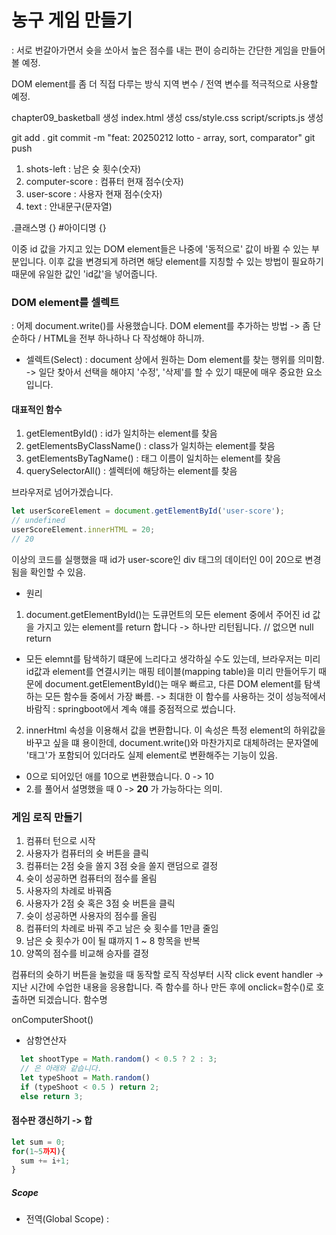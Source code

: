 # 농구 게임 만들기
: 서로 번갈아가면서 슛을 쏘아서 높은 점수를 내는 편이 승리하는 간단한 게임을 만들어볼 예정.

DOM element를 좀 더 직접 다루는 방식 지역 변수 / 전역 변수를 적극적으로 사용할 예정.

chapter09_basketball 생성
index.html 생성
css/style.css
script/scripts.js 생성

git add . 
git commit -m "feat: 20250212 lotto - array, sort, comparator"
git push

1. shots-left : 남은 슛 횟수(숫자)
2. computer-score : 컴퓨터 현재 점수(숫자)
3. user-score : 사용자 현재 점수(숫자)
4. text : 안내문구(문자열)

.클래스명 {}
#아이디명 {}

이중 id 값을 가지고 있는 DOM element들은 나중에 '동적으로' 값이 바뀔 수 있는 부분입니다.
이후 값을 변경되게 하려면 해당 element를 지칭할 수 있는 방법이 필요하기 때문에 유일한 값인 'id값'을 넣어줍니다.

### DOM element를 셀렉트
: 어제 document.write()를 사용했습니다.
DOM element를 추가하는 방법 -> 좀 단순하다 / HTML을 전부 하나하나 다 작성해야 하니까.

- 셀렉트(Select) : document 상에서 원하는 Dom element를 찾는 행위를 의미함. -> 일단 찾아서 선택을 해야지 '수정', '삭제'를 할 수 있기 때문에 매우 중요한 요소입니다.

#### 대표적인 함수
1. getElementById() : id가 일치하는 element를 찾음
2. getElementsByClassName() : class가 일치하는 element를 찾음
3. getElementsByTagName() : 태그 이름이 일치하는 element를 찾음
4. querySelectorAll() : 셀렉터에 해당하는 element를 찾음

브라우저로 넘어가겠습니다.

```js
let userScoreElement = document.getElementById('user-score');
// undefined
userScoreElement.innerHTML = 20;
// 20
```
이상의 코드를 실행했을 때 id가 user-score인 div 태그의 데이터인 0이 20으로 변경됨을 확인할 수 있음.

- 원리
1. document.getElementById()는 도큐먼트의 모든 element 중에서 주어진 id 값을 가지고 있는 element를 return 합니다 -> 하나만 리턴됩니다.  // 없으면 null return
- 모든 elemnt를 탐색하기 떄문에 느리다고 생각하실 수도 있는데, 브라우저는 미리 id값과 element를 연결시키는 매핑 테이블(mapping table)을 미리 만들어두기 때문에 document.getElementById()는 매우 빠르고, 다른 DOM element를 탐색하는 모든 함수들 중에서 가장 빠름. -> 최대한 이 함수를 사용하는 것이 성능적에서 바람직 : springboot에서 계속 얘를 중점적으로 썼습니다.
2. innerHtml 속성을 이용해서 값을 변환합니다. 이 속성은 특정 element의 하위값을 바꾸고 싶을 떄 용이한데, document.write()와 마찬가지로 대체하려는 문자열에 '태그'가 포함되어 있더라도 실제 element로 변환해주는 기능이 있음.
- 0으로 되어있던 애를 10으로 변환했습니다. 0 -> 10
- 2.를 풀어서 설명했을 때 0 -> <b>20</b> 가 가능하다는 의미.

### 게임 로직 만들기
1. 컴퓨터 턴으로 시작
2. 사용자가 컴퓨터의 슛 버튼을 클릭
3. 컴퓨터는 2점 슛을 쏠지 3점 슛을 쏠지 랜덤으로 결정
4. 슛이 성공하면 컴퓨터의 점수를 올림
5. 사용자의 차례로 바꿔줌
6. 사용자가 2점 슛 혹은 3점 슛 버튼을 클릭
7. 슛이 성공하면 사용자의 점수를 올림
8. 컴퓨터의 차례로 바꿔 주고 남은 슛 횟수를 1만큼 줄임
9. 남은 슛 횟수가 0이 될 떄까지 1 ~ 8 항목을 반복
10. 양쪽의 점수를 비교해 승자를 결정

컴퓨터의 슛하기 버튼을 눌렀을 때 동작할 로직 작성부터 시작
click event handler -> 지난 시간에 수업한 내용을 응용합니다.
즉 함수를 하나 만든 후에 onclick=함수()로 호출하면 되겠습니다.
함수명

onComputerShoot()

- 삼항연산자
```js
  let shootType = Math.random() < 0.5 ? 2 : 3;
  // 은 아래와 같습니다.
  let typeShoot = Math.random()
  if (typeShoot < 0.5 ) return 2;
  else return 3;
```

#### 점수판 갱신하기 -> 합

```js
let sum = 0;
for(1~5까지){
  sum += i+1;
}
```

##### Scope
- 전역(Global Scope) : <script> 태그나 script 파일 안에 선언된 변수들 중에서 특정 함수의 블록 안에 위치하지 않은 모든 변수를 '전역 변수' 라고 함.
- 지역(Local Scope) : 함수 내에서 정의한 변수
    ex) 함수 a와 함수 b가 있다고 가정했을 떄, a 함수 내에 c라는 변수가 '선언' 되고, b 함수 내에서 다시 c라는 변수를 '선언'한다고 하더라도 오류가 발생하지 않음.

JS에서는 어떠한 변수를 찾을 떄, 현재의 로컬 스코프에서 찾아본 후에 없으면 글로벌 스코프가 나올 떄까지 하나씩 상위의 부모 스코프로 거슬러 올라가게 됨.

그래서 script.js에서 현재 함수 내에 선언된 지역 변수로 인해 개발자가 의도한 결과값이 나오지 않았습니다 -> 전역으로 선언하면 좀 괜찮아질 것이다.


#### 사용자 슛 로직 구현하기 -> 
onComputerShoot()을 기준으로
onUserShoot(shootType) 형태로 구현 -> onclick="onUserShoot(2)", onclick="onUserShoot(3) " 형태로

#### 게임 규칙 구현하기
: 현재 상황에서의 문제점

1. 순서를 고정시켰음에도 불구하고 User부터 슛이 가능한 상황
- 해당 문제를 해결하기 위해서는 현재 누구의 차례인지를 확인하고, 본인의 차례가 아닌데 슛 버튼이 클릭됐다면 그대로 함수를 종료해버리는 방식을 선택할 수 있을 것 같습니다.

```js
if(!isComputerTurn) return;

if(!isComputerTurn) {
  return;
}

```

- 코드블록이 없는 if문 -> if뿐만 아니라 for, while문 등에서 단 하나의 구문만 존재할 경우에 코드블록이 없더라도 정상적으로 구현이 됩니다.

- 문제는 1, 2번 스타일은 개발자들 사이에서는 호불호가 좀 나뉘는 편이라서 프로젝트나 회사 차원에서 한 가지 스타일로 통제하는 경우도 있습니다.

그리고 저희가 실제로 이상의 코드까지 구현했을 떄 생기는 불편한 점에 관해 고려할 필요가 있습니다.

```js
let computerButtons = document.getElementsByClassName('btn-computer');
  
  for(let i = 0 ; i < computerButtons.length ; i++) {
    computerButtons[i].disabled = true;
  }

  let userButtons = document.getElementsByClassName('btn-user');

  for(let i = 0 ; i < userButtons.length ; i++) {
    userButtons[i].disabled = false;
  }
```

이상의 코드를 통해 button 속성에 class를 집어넣었음을 확인할 수 있고, computerButtons.disabled가 true라면 userButtins.disabled가 false가 되도록 작성했습니다.

##### 처리 과정
1. document.getElementsByClassName()을 통해서 btn-computer라는 클래스를 가진 element들을 가지고 왔습니다. -> element가 복수인데 -> 배열과 같은 형태로 들어오게 됨.

- 이상을 이유로 btn-computer class가 하나만 있음에도 불구하고 return된 자료형이 배열이기 때문에 굳이 Java 기준으로 따진다면 boolean[] arr01 = new arr01[1]; 이라서 내부의 element를 직접 추출해야지만 index 넘버 0번지에 있는 요소를 false나 true로 바꾸는 등의 연산을 할 수 있음. 즉, arr01 배열인 이상 arr01 = false;와 같은 연산이 불가능하기 때문에 class가 하나만 있더라도 반복문을 통한 element 추출이 강제됨.


20250214 수업 시작 -> 남은 슛 횟수가 0이 됐을 때 승패를 안내를 하도록 작성할 예정

git add .
git commit -m "feat: 20250213 basketball game button disabled "
git push